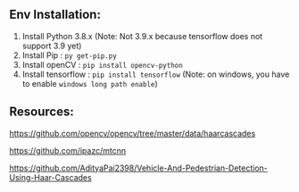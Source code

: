 
## Env Installation:

1. Install Python 3.8.x (Note: Not 3.9.x because tensorflow does not support 3.9 yet)
2. Install Pip : `py get-pip.py`
3. Install openCV : `pip install opencv-python`
4. Install tensorflow : `pip install tensorflow` (Note: on windows, you have to enable `windows long path enable`)

## Resources:

https://github.com/opencv/opencv/tree/master/data/haarcascades

https://github.com/ipazc/mtcnn

https://github.com/AdityaPai2398/Vehicle-And-Pedestrian-Detection-Using-Haar-Cascades


